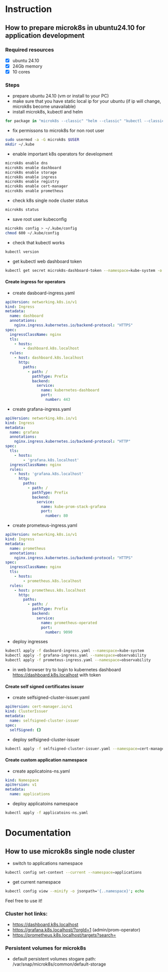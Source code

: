 # Instruction
## How to prepare microk8s in ubuntu24.10 for application development

### Required resources
- [X] ubuntu 24.10
- [X] 24Gb memory
- [X] 10 cores

### Steps
- prepare ubuntu 24.10 (vm or install to your PC)
- make sure that you have static local ip for your ubuntu (if ip will change, microk8s become unavailable)
- install microk8s, kubectl and helm
```bash
for package in "microk8s --classic" "helm --classic" "kubectl --classic" ; do sudo snap install $package; done
```
- fix permissons to microk8s for non root user
```bash
sudo usermod -a -G microk8s $USER
mkdir ~/.kube
```
- enable important k8s operators for development
```bash
microk8s enable dns
microk8s enable dashboard
microk8s enable storage
microk8s enable ingress
microk8s enable registry
microk8s enable cert-manager
microk8s enable prometheus
```
- check k8s single node cluster status
```bash
microk8s status
```
- save root user kubeconfig
```bash
microk8s config > ~/.kube/config
chmod 600 ~/.kube/config
```
- check that kubectl works
```bash
kubectl version
```
- get kubectl web dashboard token
```bash
kubectl get secret microk8s-dashboard-token --namespace=kube-system -o jsonpath="{.data.token}" | base64 --decode ; echo
```
#### Create ingress for operators
- create dasboard-ingress.yaml
```yaml
apiVersion: networking.k8s.io/v1
kind: Ingress
metadata:
  name: dashboard
  annotations:
    nginx.ingress.kubernetes.io/backend-protocol: "HTTPS"
spec:
  ingressClassName: nginx
  tls:
    - hosts:
        - dashboard.k8s.localhost
  rules:
    - host: dashboard.k8s.localhost
      http:
        paths:
          - path: /
            pathType: Prefix
            backend:
              service:
                name: kubernetes-dashboard
                port:
                  number: 443
```
- create grafana-ingress.yaml
```yaml
apiVersion: networking.k8s.io/v1
kind: Ingress
metadata:
  name: grafana
  annotations:
    nginx.ingress.kubernetes.io/backend-protocol: "HTTP"
spec:
  tls:
    - hosts:
        - 'grafana.k8s.localhost'
  ingressClassName: nginx
  rules:
    - host: 'grafana.k8s.localhost'
      http:
        paths:
          - path: /
            pathType: Prefix
            backend:
              service:
                name: kube-prom-stack-grafana
                port:
                  number: 80
```
- create prometeus-ingress.yaml
```yaml
apiVersion: networking.k8s.io/v1
kind: Ingress
metadata:
  name: prometheus
  annotations:
    nginx.ingress.kubernetes.io/backend-protocol: "HTTPS"
spec:
  ingressClassName: nginx
  tls:
    - hosts:
        - prometheus.k8s.localhost
  rules:
    - host: prometheus.k8s.localhost
      http:
        paths:
          - path: /
            pathType: Prefix
            backend:
              service:
                name: prometheus-operated
                port:
                  number: 9090
```
- deploy ingresses
```bash
kubectl apply -f dasboard-ingress.yaml --namespace=kube-system
kubectl apply -f grafana-ingress.yaml --namespace=observability
kubectl apply -f prometeus-ingress.yaml --namespace=observability
```
- in web browser try to login to kubernetes dashboard https://dashboard.k8s.localhost with token

#### Create self signed certificates issuer
- create selfsigned-cluster-issuer.yaml
```yaml
apiVersion: cert-manager.io/v1
kind: ClusterIssuer
metadata:
  name: selfsigned-cluster-issuer
spec:
  selfSigned: {}
```
- deploy selfsigned-cluster-issuer
```bash
kubectl apply -f selfsigned-cluster-issuer.yaml --namespace=cert-manager
```
#### Create custom application namespace
- create applicatoins-ns.yaml
```yaml
kind: Namespace
apiVersion: v1
metadata:
  name: applications
```
- deploy applicatoins namespace
```bash
kubectl apply -f applicatoins-ns.yaml
```
# Documentation
## How to use microk8s single node cluster
- switch to applications namespace
```bash
kubectl config set-context --current --namespace=applications
```
- get current namespace
```bash
kubectl config view --minify -o jsonpath='{..namespace}'; echo
```
Feel free to use it!

### Cluster hot links:
- https://dashboard.k8s.localhost
- https://grafana.k8s.localhost/?orgId=1 (admin/prom-operator)
- https://prometheus.k8s.localhost/targets?search=

### Persistent volumes for microk8s 
- default persistent volumes stogare path: /var/snap/microk8s/common/default-storage
